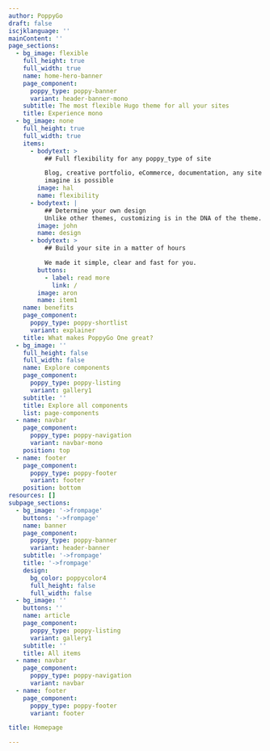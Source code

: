 ```yaml
---
author: PoppyGo
draft: false
iscjklanguage: ''
mainContent: ''
page_sections:
  - bg_image: flexible
    full_height: true
    full_width: true
    name: home-hero-banner
    page_component:
      poppy_type: poppy-banner
      variant: header-banner-mono
    subtitle: The most flexible Hugo theme for all your sites
    title: Experience mono
  - bg_image: none
    full_height: true
    full_width: true
    items:
      - bodytext: >
          ## Full flexibility for any poppy_type of site

          Blog, creative portfolio, eCommerce, documentation, any site you can
          imagine is possible
        image: hal
        name: flexibility
      - bodytext: |
          ## Determine your own design
          Unlike other themes, customizing is in the DNA of the theme.
        image: john
        name: design
      - bodytext: >
          ## Build your site in a matter of hours

          We made it simple, clear and fast for you.
        buttons:
          - label: read more
            link: /
        image: aron
        name: item1
    name: benefits
    page_component:
      poppy_type: poppy-shortlist
      variant: explainer
    title: What makes PoppyGo One great?
  - bg_image: ''
    full_height: false
    full_width: false
    name: Explore components
    page_component:
      poppy_type: poppy-listing
      variant: gallery1
    subtitle: ''
    title: Explore all components
    list: page-components
  - name: navbar
    page_component:
      poppy_type: poppy-navigation
      variant: navbar-mono
    position: top
  - name: footer
    page_component:
      poppy_type: poppy-footer
      variant: footer
    position: bottom
resources: []
subpage_sections:
  - bg_image: '->frompage'
    buttons: '->frompage'
    name: banner
    page_component:
      poppy_type: poppy-banner
      variant: header-banner
    subtitle: '->frompage'
    title: '->frompage'
    design:
      bg_color: poppycolor4
      full_height: false
      full_width: false
  - bg_image: ''
    buttons: ''
    name: article
    page_component:
      poppy_type: poppy-listing
      variant: gallery1
    subtitle: ''
    title: All items
  - name: navbar
    page_component:
      poppy_type: poppy-navigation
      variant: navbar
  - name: footer
    page_component:
      poppy_type: poppy-footer
      variant: footer

title: Homepage

---
```

